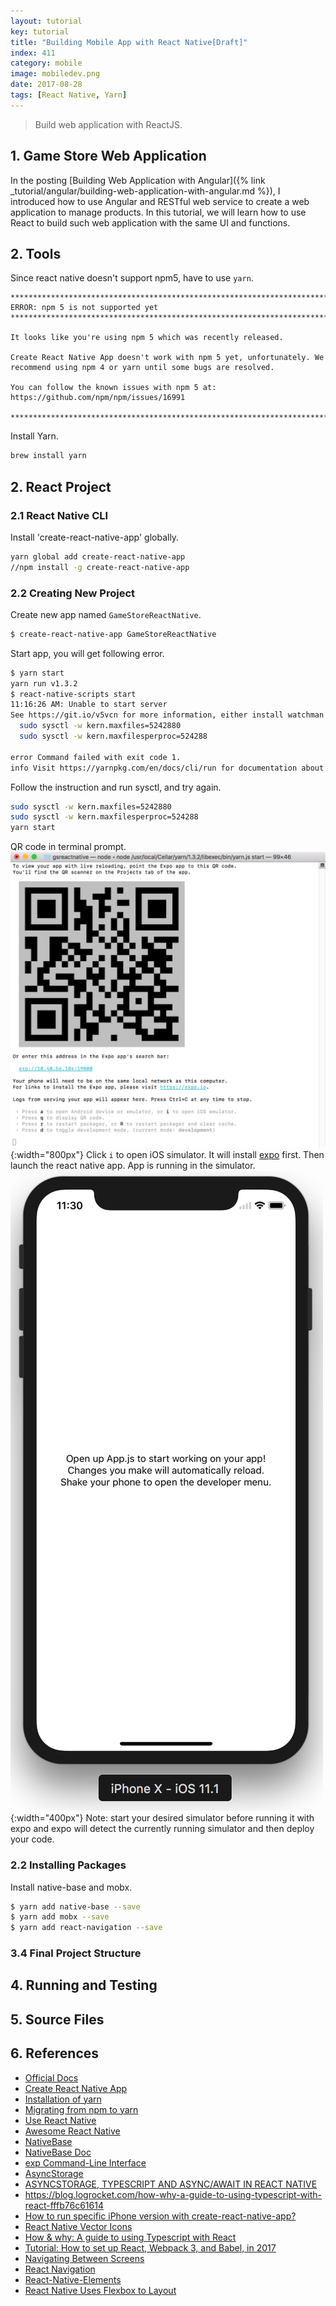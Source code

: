 ```yaml
---
layout: tutorial
key: tutorial
title: "Building Mobile App with React Native[Draft]"
index: 411
category: mobile
image: mobiledev.png
date: 2017-08-28
tags: [React Native, Yarn]
---
```


> Build web application with ReactJS.

## 1. Game Store Web Application
In the posting [Building Web Application with Angular]({% link _tutorial/angular/building-web-application-with-angular.md %}), I introduced how to use Angular and RESTful web service to create a web application to manage products. In this tutorial, we will learn how to use React to build such web application with the same UI and functions.

## 2. Tools
Since react native doesn't support npm5, have to use `yarn`.  
```raw
*******************************************************************************
ERROR: npm 5 is not supported yet
*******************************************************************************

It looks like you're using npm 5 which was recently released.

Create React Native App doesn't work with npm 5 yet, unfortunately. We
recommend using npm 4 or yarn until some bugs are resolved.

You can follow the known issues with npm 5 at:
https://github.com/npm/npm/issues/16991

*******************************************************************************
```
Install Yarn.
```sh
brew install yarn
```

## 2. React Project
### 2.1 React Native CLI
Install 'create-react-native-app' globally.
```sh
yarn global add create-react-native-app
//npm install -g create-react-native-app
```
### 2.2 Creating New Project
Create new app named `GameStoreReactNative`.
```sh
$ create-react-native-app GameStoreReactNative
```
Start app, you will get following error.
```sh
$ yarn start
yarn run v1.3.2
$ react-native-scripts start
11:16:26 AM: Unable to start server
See https://git.io/v5vcn for more information, either install watchman or run the following snippet:
  sudo sysctl -w kern.maxfiles=5242880
  sudo sysctl -w kern.maxfilesperproc=524288

error Command failed with exit code 1.
info Visit https://yarnpkg.com/en/docs/cli/run for documentation about this command.
```
Follow the instruction and run sysctl, and try again.
```sh
sudo sysctl -w kern.maxfiles=5242880
sudo sysctl -w kern.maxfilesperproc=524288
yarn start
```
QR code in terminal prompt.
![image](/public/posts/2017-08-28/qrcode.png){:width="800px"}
Click `i` to open iOS simulator. It will install [expo](https://expo.io/) first. Then launch the react native app. App is running in the simulator.
![image](/public/posts/2017-08-28/iphonex.png){:width="400px"}
Note: start your desired simulator before running it with expo and expo will detect the currently running simulator and then deploy your code.

### 2.2 Installing Packages
Install native-base and mobx.
```sh
$ yarn add native-base --save
$ yarn add mobx --save
$ yarn add react-navigation --save
```

### 3.4 Final Project Structure

## 4. Running and Testing


## 5. Source Files

## 6. References
* [Official Docs](https://facebook.github.io/react-native/docs/getting-started.html)
* [Create React Native App](https://github.com/react-community/create-react-native-app)
* [Installation of yarn](https://yarnpkg.com/lang/en/docs/install/)
* [Migrating from npm to yarn](https://yarnpkg.com/lang/en/docs/migrating-from-npm/)
* [Use React Native](http://www.reactnative.com/)
* [Awesome React Native](https://github.com/jondot/awesome-react-native)
* [NativeBase](https://github.com/GeekyAnts/NativeBase)
* [NativeBase Doc](https://docs.nativebase.io/)
* [exp Command-Line Interface](https://docs.expo.io/versions/latest/guides/exp-cli.html)
* [AsyncStorage](https://facebook.github.io/react-native/docs/asyncstorage.html)
* [ASYNCSTORAGE, TYPESCRIPT AND ASYNC/AWAIT IN REACT NATIVE](https://shellmonger.com/2017/08/21/asyncstorage-typescript-and-asyncawait-in-react-native/)
* https://blog.logrocket.com/how-why-a-guide-to-using-typescript-with-react-fffb76c61614
* [How to run specific iPhone version with create-react-native-app?](https://stackoverflow.com/questions/47100990/how-to-run-specific-iphone-version-with-create-react-native-app)
* [React Native Vector Icons](https://oblador.github.io/react-native-vector-icons/)
* [How & why: A guide to using Typescript with React](https://blog.logrocket.com/how-why-a-guide-to-using-typescript-with-react-fffb76c61614)
* [Tutorial: How to set up React, Webpack 3, and Babel, in 2017](https://www.valentinog.com/blog/react-webpack-babel/)
* [Navigating Between Screens](http://facebook.github.io/react-native/docs/navigation.html)
* [React Navigation](https://reactnavigation.org/docs/en/getting-started.html)
* [React-Native-Elements](https://react-native-training.github.io/react-native-elements/)
* [React Native Uses Flexbox to Layout](https://medium.com/react-native-training/react-native-uses-flexbox-to-layout-and-arrange-its-components-and-children-3dd4e8399bb)
